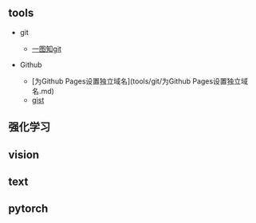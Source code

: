 



## tools

- git
    - [一图知git](tools/git/一图知git.md)

- Github
    - [为Github Pages设置独立域名](tools/git/为Github Pages设置独立域名.md)
    - [gist](tools/git/gist.md)

## 强化学习


## vision

## text


## pytorch
